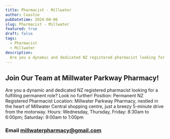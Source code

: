 ```yaml
---
title: Pharmacist - Millwater
author: Coastie
pubDatetime: 2024-08-06
slug: Pharmacist - Millwater
featured: true
draft: false
tags:
  - Pharmacist
  - Millwater
description:
  Are you a dynamic and dedicated NZ registered pharmacist looking for a fulfilling permanent role? Look no further!
---
```



## Join Our Team at Millwater Parkway Pharmacy!

Are you a dynamic and dedicated NZ registered pharmacist looking for a fulfilling permanent role? Look no further!
Position: Permanent NZ Registered Pharmacist
Location: Millwater Parkway Pharmacy, nestled in the heart of Millwater Central shopping centre, just a breezy 5-minute drive from the motorway.
Hours: Wednesday, Thursday, Friday: 8:30am to 6:00pm; Saturday: 9:00am to 1:00pm

### Email millwaterpharmacy@gmail.com

